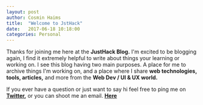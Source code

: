 ```yaml
---
layout: post
author: Cosmin Haims
title:  "Welcome to JstHack"
date:   2017-06-18 10:18:00
categories: Personal
---
```


Thanks for joining me here at the <b>JustHack Blog.</b> I'm excited to be blogging again, I find it extremely helpful to write about things your learning or working on. I see this blog having two main purposes. A place for me to archive things I'm working on, and a place where I share <b>web technologies, tools, articles,</b> and more from the <b>Web Dev / UI & UX world.</b>

If you ever have a question or just want to say hi feel free to ping me on <b>[Twitter](http://twitter.com/cosmin_haims),</b> or you can shoot me an email. <b>[Here](http://cossmin.com/#/contact/)</b>

[jekyll-gh]: https://github.com/mojombo/jekyll
[jekyll]:    http://jekyllrb.com
